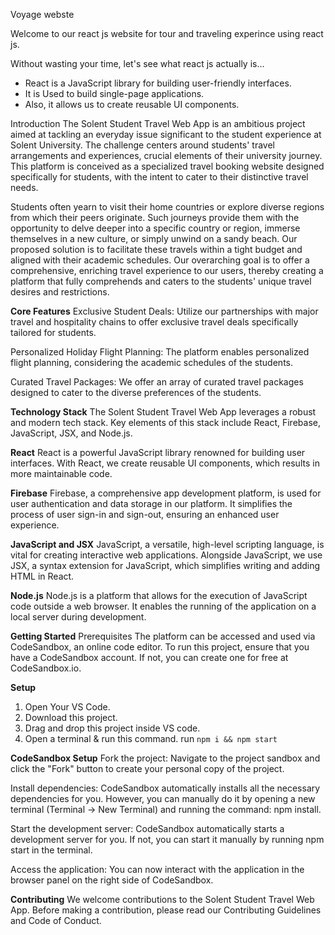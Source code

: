 Voyage webste

Welcome to our react js website for tour and traveling experince using react js.

Without wasting your time, let's see what react js actually is...

- React is a JavaScript library for building user-friendly interfaces.
- It is Used to build single-page applications.
- Also, it allows us to create reusable UI components.

Introduction
The Solent Student Travel Web App is an ambitious project aimed at tackling an everyday issue significant to the student experience at Solent University. The challenge centers around students' travel arrangements and experiences, crucial elements of their university journey. This platform is conceived as a specialized travel booking website designed specifically for students, with the intent to cater to their distinctive travel needs.

Students often yearn to visit their home countries or explore diverse regions from which their peers originate. Such journeys provide them with the opportunity to delve deeper into a specific country or region, immerse themselves in a new culture, or simply unwind on a sandy beach. Our proposed solution is to facilitate these travels within a tight budget and aligned with their academic schedules. Our overarching goal is to offer a comprehensive, enriching travel experience to our users, thereby creating a platform that fully comprehends and caters to the students' unique travel desires and restrictions.

**Core Features**
Exclusive Student Deals: Utilize our partnerships with major travel and hospitality chains to offer exclusive travel deals specifically tailored for students.

Personalized Holiday Flight Planning: The platform enables personalized flight planning, considering the academic schedules of the students.

Curated Travel Packages: We offer an array of curated travel packages designed to cater to the diverse preferences of the students.

**Technology Stack**
The Solent Student Travel Web App leverages a robust and modern tech stack. Key elements of this stack include React, Firebase, JavaScript, JSX, and Node.js.

**React**
React is a powerful JavaScript library renowned for building user interfaces. With React, we create reusable UI components, which results in more maintainable code.

**Firebase**
Firebase, a comprehensive app development platform, is used for user authentication and data storage in our platform. It simplifies the process of user sign-in and sign-out, ensuring an enhanced user experience.

**JavaScript and JSX**
JavaScript, a versatile, high-level scripting language, is vital for creating interactive web applications. Alongside JavaScript, we use JSX, a syntax extension for JavaScript, which simplifies writing and adding HTML in React.

**Node.js**
Node.js is a platform that allows for the execution of JavaScript code outside a web browser. It enables the running of the application on a local server during development.

**Getting Started**
Prerequisites
The platform can be accessed and used via CodeSandbox, an online code editor. To run this project, ensure that you have a CodeSandbox account. If not, you can create one for free at CodeSandbox.io.

**Setup**

1. Open Your VS Code.
2. Download this project.
3. Drag and drop this project inside VS code.
4. Open a terminal & run this command.
   run `npm i && npm start`

**CodeSandbox Setup**
Fork the project: Navigate to the project sandbox and click the "Fork" button to create your personal copy of the project.

Install dependencies: CodeSandbox automatically installs all the necessary dependencies for you. However, you can manually do it by opening a new terminal (Terminal -> New Terminal) and running the command: npm install.

Start the development server: CodeSandbox automatically starts a development server for you. If not, you can start it manually by running npm start in the terminal.

Access the application: You can now interact with the application in the browser panel on the right side of CodeSandbox.

**Contributing**
We welcome contributions to the Solent Student Travel Web App. Before making a contribution, please read our Contributing Guidelines and Code of Conduct.
